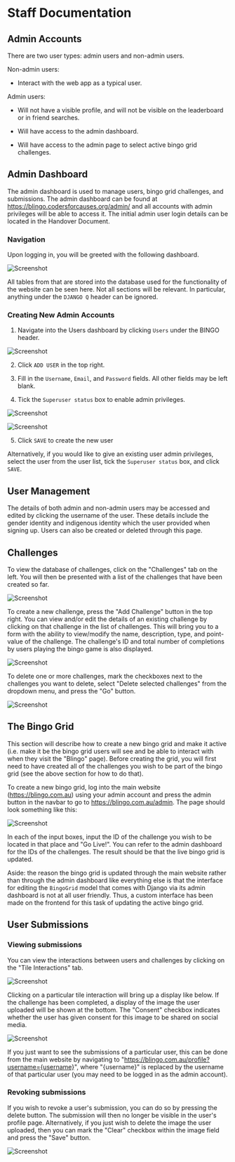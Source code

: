 # Staff Documentation

## Admin Accounts

There are two user types: admin users and non-admin users.

Non-admin users:

- Interact with the web app as a typical user.

Admin users:

- Will not have a visible profile, and will not be visible on the leaderboard or in friend searches.

- Will have access to the admin dashboard.

- Will have access to the admin page to select active bingo grid challenges.

## Admin Dashboard

The admin dashboard is used to manage users, bingo grid challenges, and submissions. The admin dashboard can be found at https://blingo.codersforcauses.org/admin/ and all accounts with admin privileges will be able to access it. The initial admin user login details can be located in the Handover Document.

### Navigation

Upon logging in, you will be greeted with the following dashboard.

![Screenshot](img/admin-dashboard-overview.png)

All tables from that are stored into the database used for the functionality of the website can be seen here. Not all sections will be relevant. In particular, anything under the `DJANGO Q` header can be ignored.

### Creating New Admin Accounts

1. Navigate into the Users dashboard by clicking `Users` under the BINGO header.

![Screenshot](img/create-new-admin.png)

2. Click `ADD USER` in the top right.

3. Fill in the `Username`, `Email`, and `Password` fields. All other fields may be left blank.

4. Tick the `Superuser status` box to enable admin privileges.

![Screenshot](img/new-admin-fields-1.png)

![Screenshot](img/new-admin-fields-2.png)

5. Click `SAVE` to create the new user

Alternatively, if you would like to give an existing user admin privileges, select the user from the user list, tick the `Superuser status` box, and click `SAVE`.

## User Management

The details of both admin and non-admin users may be accessed and edited by clicking the username of the user. These details include the gender identity and indigenous identity which the user provided when signing up. Users can also be created or deleted through this page.

## Challenges

To view the database of challenges, click on the "Challenges" tab on the left. You will then be presented with a list of the challenges that have been created so far.

![Screenshot](img/view-challenges.png)

To create a new challenge, press the "Add Challenge" button in the top right. You can view and/or edit the details of an existing challenge by clicking on that challenge in the list of challenges. This will bring you to a form with the ability to view/modify the name, description, type, and point-value of the challenge. The challenge's ID and total number of completions by users playing the bingo game is also displayed.

![Screenshot](img/edit-challenge.png)

To delete one or more challenges, mark the checkboxes next to the challenges you want to delete, select "Delete selected challenges" from the dropdown menu, and press the "Go" button.

![Screenshot](img/delete-challenge.png)

## The Bingo Grid

This section will describe how to create a new bingo grid and make it active (i.e. make it be the bingo grid users will see and be able to interact with when they visit the "Blingo" page). Before creating the grid, you will first need to have created all of the challenges you wish to be part of the bingo grid (see the above section for how to do that).

To create a new bingo grid, log into the main website (<https://blingo.com.au>) using your admin account and press the admin button in the navbar to go to <https://blingo.com.au/admin>. The page should look something like this:

![Screenshot](img/admin-page.png)

In each of the input boxes, input the ID of the challenge you wish to be located in that place and "Go Live!". You can refer to the admin dashboard for the IDs of the challenges. The result should be that the live bingo grid is updated.

Aside: the reason the bingo grid is updated through the main website rather than through the admin dashboard like everything else is that the interface for editing the `BingoGrid` model that comes with Django via its admin dashboard is not at all user friendly. Thus, a custom interface has been made on the frontend for this task of updating the active bingo grid.

## User Submissions

### Viewing submissions

You can view the interactions between users and challenges by clicking on the "Tile Interactions" tab.

![Screenshot](img/tile-interactions.png)

Clicking on a particular tile interaction will bring up a display like below. If the challenge has been completed, a display of the image the user uploaded will be shown at the bottom. The "Consent" checkbox indicates whether the user has given consent for this image to be shared on social media.

![Screenshot](img/viewing-tile-interaction.png)

If you just want to see the submissions of a particular user, this can be done from the main website by navigating to "https://blingo.com.au/profile?username={username}", where "{username}" is replaced by the username of that particular user (you may need to be logged in as the admin account).

### Revoking submissions

If you wish to revoke a user's submission, you can do so by pressing the delete button. The submission will then no longer be visible in the user's profile page. Alternatively, if you just wish to delete the image the user uploaded, then you can mark the "Clear" checkbox within the image field and press the "Save" button.

![Screenshot](img/revoking-submission.png)
